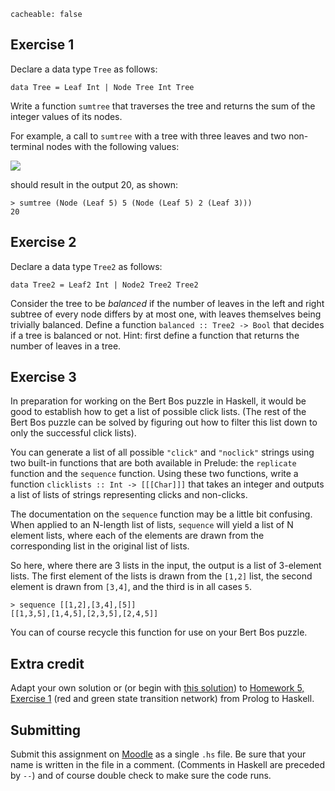 ```
cacheable: false
```

## Exercise 1

Declare a data type `Tree` as follows:

    data Tree = Leaf Int | Node Tree Int Tree

Write a function `sumtree` that traverses the tree and returns the sum of the integer values of its nodes.

For example, a call to `sumtree` with a tree with three leaves and two non-terminal nodes with the following values:

<img src="/~tmullen/images/plp/numtree.png"/>

should result in the output 20, as shown:

    > sumtree (Node (Leaf 5) 5 (Node (Leaf 5) 2 (Leaf 3)))
    20


## Exercise 2


Declare a data type `Tree2` as follows:

    data Tree2 = Leaf2 Int | Node2 Tree2 Tree2

Consider the tree to be *balanced* if the number of leaves in the left and right subtree of every node differs by at most one, with leaves themselves being trivially balanced.
Define a function `balanced :: Tree2 -> Bool` that decides if a tree is balanced or not. Hint: first define a function that returns the number of leaves in a tree.


## Exercise 3

In preparation for working on the Bert Bos puzzle in Haskell, it would be good to establish how to get a list of possible click lists. (The rest of the Bert Bos puzzle can be solved by figuring out how to filter this list down to only the successful click lists).

You can generate a list of all possible `"click"` and `"noclick"` strings using two built-in functions that are both available in Prelude: the `replicate` function and the `sequence` function. Using these two functions, write a function `clicklists :: Int -> [[[Char]]]` that takes an integer and outputs a list of lists of strings representing clicks and non-clicks.

The documentation on the `sequence` function may be a little bit confusing. When applied to an N-length list of lists, `sequence` will yield a list of N element lists, where each of the elements are drawn from the corresponding list in the original list of lists. 

So here, where there are 3 lists in the input, the output is a list of 3-element lists. The first element of the lists is drawn from the `[1,2]` list, the second element is drawn from `[3,4]`, and the third is in all cases `5`.

    > sequence [[1,2],[3,4],[5]]
    [[1,3,5],[1,4,5],[2,3,5],[2,4,5]]

You can of course recycle this function for use on your Bert Bos puzzle.  

## Extra credit

Adapt your own solution or (or begin with [this solution](http://mathcs.pugetsound.edu/~tmullen/plp/red_and_green_network.pl)) to [Homework 5, Exercise 1](http://mathcs.pugetsound.edu/~tmullen/hw/s16plp/hw5-prolog/) (red and green state transition network) from Prolog to Haskell.


## Submitting

Submit this assignment on [Moodle](https://moodle.pugetsound.edu/moodle/mod/assign/view.php?id=374239) as a single `.hs` file. Be sure that your name is written in the file in a comment. (Comments in Haskell are preceded by `--`) and of course double check to make sure the code runs. 